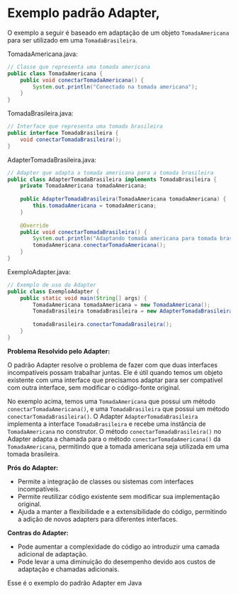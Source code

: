 # Exemplo padrão Adapter, 
O exemplo a seguir é baseado em adaptação de um objeto `TomadaAmericana` para ser utilizado em uma `TomadaBrasileira`.

TomadaAmericana.java:
```java
// Classe que representa uma tomada americana
public class TomadaAmericana {
    public void conectarTomadaAmericana() {
        System.out.println("Conectado na tomada americana");
    }
}
```

TomadaBrasileira.java:
```java
// Interface que representa uma tomada brasileira
public interface TomadaBrasileira {
    void conectarTomadaBrasileira();
}
```

AdapterTomadaBrasileira.java:
```java
// Adapter que adapta a tomada americana para a tomada brasileira
public class AdapterTomadaBrasileira implements TomadaBrasileira {
    private TomadaAmericana tomadaAmericana;
    
    public AdapterTomadaBrasileira(TomadaAmericana tomadaAmericana) {
        this.tomadaAmericana = tomadaAmericana;
    }
    
    @Override
    public void conectarTomadaBrasileira() {
        System.out.println("Adaptando tomada americana para tomada brasileira");
        tomadaAmericana.conectarTomadaAmericana();
    }
}
```

ExemploAdapter.java:
```java
// Exemplo de uso do Adapter
public class ExemploAdapter {
    public static void main(String[] args) {
        TomadaAmericana tomadaAmericana = new TomadaAmericana();
        TomadaBrasileira tomadaBrasileira = new AdapterTomadaBrasileira(tomadaAmericana);
        
        tomadaBrasileira.conectarTomadaBrasileira();
    }
}
```

**Problema Resolvido pelo Adapter:**

O padrão Adapter resolve o problema de fazer com que duas interfaces incompatíveis possam trabalhar juntas. Ele é útil quando temos um objeto existente com uma interface que precisamos adaptar para ser compatível com outra interface, sem modificar o código-fonte original.

No exemplo acima, temos uma `TomadaAmericana` que possui um método `conectarTomadaAmericana()`, e uma `TomadaBrasileira` que possui um método `conectarTomadaBrasileira()`. O Adapter `AdapterTomadaBrasileira` implementa a interface `TomadaBrasileira` e recebe uma instância de `TomadaAmericana` no construtor. O método `conectarTomadaBrasileira()` no Adapter adapta a chamada para o método `conectarTomadaAmericana()` da `TomadaAmericana`, permitindo que a tomada americana seja utilizada em uma tomada brasileira.

**Prós do Adapter:**
- Permite a integração de classes ou sistemas com interfaces incompatíveis.
- Permite reutilizar código existente sem modificar sua implementação original.
- Ajuda a manter a flexibilidade e a extensibilidade do código, permitindo a adição de novos adapters para diferentes interfaces.

**Contras do Adapter:**
- Pode aumentar a complexidade do código ao introduzir uma camada adicional de adaptação.
- Pode levar a uma diminuição do desempenho devido aos custos de adaptação e chamadas adicionais.

Esse é o exemplo do padrão Adapter em Java